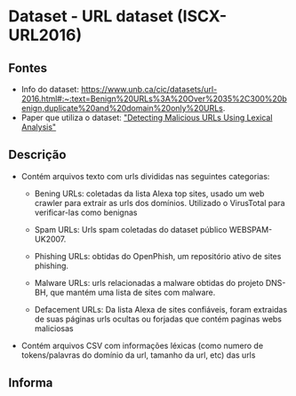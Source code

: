 # Dataset - URL dataset (ISCX-URL2016)

## Fontes
- Info do dataset: https://www.unb.ca/cic/datasets/url-2016.html#:~:text=Benign%20URLs%3A%20Over%2035%2C300%20benign,duplicate%20and%20domain%20only%20URLs.
- Paper que utiliza o dataset: ["Detecting Malicious URLs Using Lexical Analysis"](https://www.researchgate.net/publication/308365207_Detecting_Malicious_URLs_Using_Lexical_Analysis)


## Descrição

- Contém arquivos texto com urls divididas nas seguintes categorias:
    - Bening URLs: coletadas da lista Alexa top sites, usado um web crawler para extrair as urls dos domínios. Utilizado o VirusTotal para verificar-las como benignas
    
    - Spam URLs: Urls spam coletadas do dataset público WEBSPAM-UK2007.

    - Phishing URLs: obtidas do OpenPhish, um repositório ativo de sites phishing.

    - Malware URLs: urls relacionadas a malware obtidas do projeto DNS-BH, que mantém uma lista de sites com malware.

    - Defacement URLs: Da lista Alexa de sites confiáveis, foram extraidas de suas páginas urls ocultas ou forjadas que contém paginas webs maliciosas

- Contém arquivos CSV com informações léxicas (como numero de tokens/palavras do domínio da url, tamanho da url, etc) das urls


## Informa